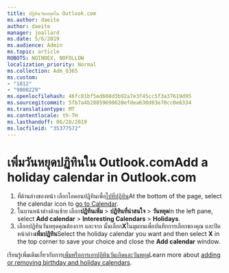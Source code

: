 ```yaml
---
title: ปฏิทินวันหยุดใน Outlook.com
ms.author: daeite
author: daeite
manager: joallard
ms.date: 5/6/2019
ms.audience: Admin
ms.topic: article
ROBOTS: NOINDEX, NOFOLLOW
localization_priority: Normal
ms.collection: Adm_O365
ms.custom:
- "1812"
- "9000229"
ms.openlocfilehash: 46fc81bf5ed608d3b92a7e3f45cc5f3a37619d95
ms.sourcegitcommit: 5fb7a4b28859690020efdea630d03e70cc0e6334
ms.translationtype: MT
ms.contentlocale: th-TH
ms.lasthandoff: 06/28/2019
ms.locfileid: "35377572"
---
```

# <a name="add-a-holiday-calendar-in-outlookcom"></a><span data-ttu-id="8c64d-102">เพิ่มวันหยุดปฏิทินใน Outlook.com</span><span class="sxs-lookup"><span data-stu-id="8c64d-102">Add a holiday calendar in Outlook.com</span></span>

1. <span data-ttu-id="8c64d-103">ที่ด้านล่างของหน้า เลือกไอคอนปฏิทินเพื่อ[ไปที่ปฏิทิน](https://outlook.live.com/mail/calendar)</span><span class="sxs-lookup"><span data-stu-id="8c64d-103">At the bottom of the page, select the calendar icon to [go to Calendar](https://outlook.live.com/mail/calendar).</span></span>
1. <span data-ttu-id="8c64d-104">ในบานหน้าต่างด้านซ้าย เลือก**ปฏิทินเพิ่ม** > **ปฏิทินที่น่าสนใจ** > **วันหยุด**</span><span class="sxs-lookup"><span data-stu-id="8c64d-104">In the left pane, select **Add calendar** > **Interesting Calendars** > **Holidays**.</span></span>
1. <span data-ttu-id="8c64d-105">เลือกปฏิทินวันหยุดคุณต้องการ และจาก นั้นเลือก**X**ในมุมบนเพื่อบันทึกการเลือกของคุณ และปิดหน้าต่าง**เพิ่มปฏิทิน**</span><span class="sxs-lookup"><span data-stu-id="8c64d-105">Select the holiday calendar you want and then select **X** in the top corner to save your choice and close the **Add calendar** window.</span></span>

<span data-ttu-id="8c64d-106">เรียนรู้เพิ่มเติมเกี่ยวกับการ[เพิ่มหรือการเอาปฏิทินวันเกิดและวันหยุด](https://support.office.com/article/b8e636da-fda8-413f-940e-68396efa49a6)</span><span class="sxs-lookup"><span data-stu-id="8c64d-106">Learn more about [adding or removing birthday and holiday calendars](https://support.office.com/article/b8e636da-fda8-413f-940e-68396efa49a6).</span></span>